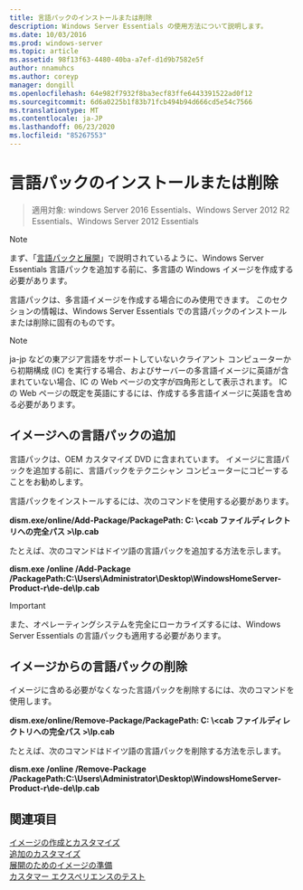 ```yaml
---
title: 言語パックのインストールまたは削除
description: Windows Server Essentials の使用方法について説明します。
ms.date: 10/03/2016
ms.prod: windows-server
ms.topic: article
ms.assetid: 98f13f63-4480-40ba-a7ef-d1d9b7582e5f
author: nnamuhcs
ms.author: coreyp
manager: dongill
ms.openlocfilehash: 64e982f7932f8ba3ecf83ffe6443391522ad0f12
ms.sourcegitcommit: 6d6a0225b1f83b71fcb494b94d666cd5e54c7566
ms.translationtype: MT
ms.contentlocale: ja-JP
ms.lasthandoff: 06/23/2020
ms.locfileid: "85267553"
---
```

# <a name="install-or-remove-language-packs"></a>言語パックのインストールまたは削除

>適用対象: windows Server 2016 Essentials、Windows Server 2012 R2 Essentials、Windows Server 2012 Essentials

> [!NOTE]
>  まず、「[言語パックと展開](https://technet.microsoft.com/library/hh824829)」で説明されているように、Windows Server Essentials 言語パックを追加する前に、多言語の Windows イメージを作成する必要があります。  
  
 言語パックは、多言語イメージを作成する場合にのみ使用できます。 このセクションの情報は、Windows Server Essentials での言語パックのインストールまたは削除に固有のものです。  
  
> [!NOTE]
>  ja-jp などの東アジア言語をサポートしていないクライアント コンピューターから初期構成 (IC) を実行する場合、およびサーバーの多言語イメージに英語が含まれていない場合、IC の Web ページの文字が四角形として表示されます。 IC の Web ページの既定を英語にするには、作成する多言語イメージに英語を含める必要があります。  
  
## <a name="adding-language-packs-to-an-image"></a>イメージへの言語パックの追加  
 言語パックは、OEM カスタマイズ DVD に含まれています。 イメージに言語パックを追加する前に、言語パックをテクニシャン コンピューターにコピーすることをお勧めします。  
  
 言語パックをインストールするには、次のコマンドを使用する必要があります。  
  
 **dism.exe/online/Add-Package/PackagePath: C: \\<cab ファイルディレクトリへの完全パス \>\lp.cab**  
  
 たとえば、次のコマンドはドイツ語の言語パックを追加する方法を示します。  
  
 **dism.exe /online /Add-Package /PackagePath:C:\Users\Administrator\Desktop\WindowsHomeServer-Product-r\de-de\lp.cab**  
  
> [!IMPORTANT]
>  また、オペレーティングシステムを完全にローカライズするには、Windows Server Essentials の言語パックも適用する必要があります。  
  
## <a name="removing-language-packs-from-an-image"></a>イメージからの言語パックの削除  
 イメージに含める必要がなくなった言語パックを削除するには、次のコマンドを使用します。  
  
 **dism.exe/online/Remove-Package/PackagePath: C: \\<cab ファイルディレクトリへの完全パス \>\lp.cab**  
  
 たとえば、次のコマンドはドイツ語の言語パックを削除する方法を示します。  
  
 **dism.exe /online /Remove-Package /PackagePath:C:\Users\Administrator\Desktop\WindowsHomeServer-Product-r\de-de\lp.cab**  
  
## <a name="see-also"></a>関連項目  

 [イメージの作成とカスタマイズ](Creating-and-Customizing-the-Image.md)   
 [追加のカスタマイズ](Additional-Customizations.md)   
 [展開のためのイメージの準備](Preparing-the-Image-for-Deployment.md)   
 [カスタマー エクスペリエンスのテスト](Testing-the-Customer-Experience.md)

